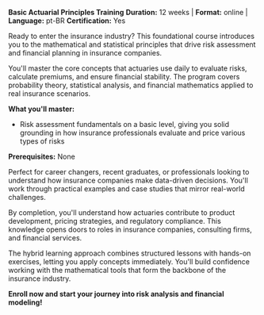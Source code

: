 **Basic Actuarial Principles Training**
**Duration:** 12 weeks | **Format:** online | **Language:** pt-BR
**Certification:** Yes

Ready to enter the insurance industry? This foundational course introduces you to the mathematical and statistical principles that drive risk assessment and financial planning in insurance companies.

You'll master the core concepts that actuaries use daily to evaluate risks, calculate premiums, and ensure financial stability. The program covers probability theory, statistical analysis, and financial mathematics applied to real insurance scenarios.

**What you'll master:**
- Risk assessment fundamentals on a basic level, giving you solid grounding in how insurance professionals evaluate and price various types of risks

**Prerequisites:**
None

Perfect for career changers, recent graduates, or professionals looking to understand how insurance companies make data-driven decisions. You'll work through practical examples and case studies that mirror real-world challenges.

By completion, you'll understand how actuaries contribute to product development, pricing strategies, and regulatory compliance. This knowledge opens doors to roles in insurance companies, consulting firms, and financial services.

The hybrid learning approach combines structured lessons with hands-on exercises, letting you apply concepts immediately. You'll build confidence working with the mathematical tools that form the backbone of the insurance industry.

**Enroll now and start your journey into risk analysis and financial modeling!**